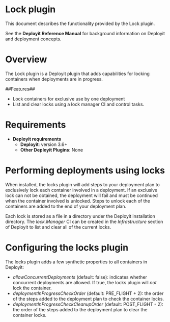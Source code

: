 # Lock plugin #

This document describes the functionality provided by the Lock plugin.

See the **Deployit Reference Manual** for background information on Deployit and deployment concepts.

# Overview #

The Lock plugin is a Deployit plugin that adds capabilities for locking containers when deployments are in progress.

##Features##

* Lock containers for exclusive use by one deployment
* List and clear locks using a lock manager CI and control tasks.

# Requirements #

* **Deployit requirements**
	* **Deployit**: version 3.6+
	* **Other Deployit Plugins**: None

# Performing deployments using locks #

When installed, the locks plugin will add steps to your deployment plan to exclusively lock each container involved in a deployment. If an exclusive lock can not be obtained, the deployment will fail and must be continued when the container involved is unlocked. Steps to unlock each of the containers are added to the end of your deployment plan.

Each lock is stored as a file in a directory under the Deployit installation directory. The _lock.Manager_ CI can be created in the _Infrastructure_ section of Deployit to list and clear all of the current locks.

# Configuring the locks plugin #

The locks plugin adds a few synthetic properties to all containers in Deployit:

* *allowConcurrentDeployments* (default: false): indicates whether concurrent deployments are allowed. If true, the locks plugin will *not* lock the container.
* *deploymentInProgressCheckOrder* (default: PRE_FLIGHT + 2): the order of the steps added to the deployment plan to check the container locks.
* *deploymentInProgressCheckCleanupOrder* (default: POST_FLIGHT - 2): the order of the steps added to the deployment plan to clear the container locks.
